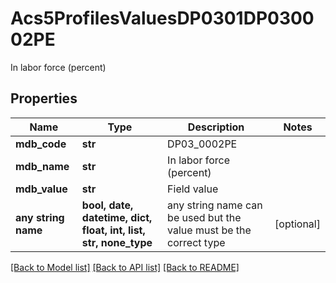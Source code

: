# Acs5ProfilesValuesDP0301DP030002PE

In labor force (percent)

## Properties
Name | Type | Description | Notes
------------ | ------------- | ------------- | -------------
**mdb_code** | **str** | DP03_0002PE | 
**mdb_name** | **str** | In labor force (percent) | 
**mdb_value** | **str** | Field value | 
**any string name** | **bool, date, datetime, dict, float, int, list, str, none_type** | any string name can be used but the value must be the correct type | [optional]

[[Back to Model list]](../README.md#documentation-for-models) [[Back to API list]](../README.md#documentation-for-api-endpoints) [[Back to README]](../README.md)


